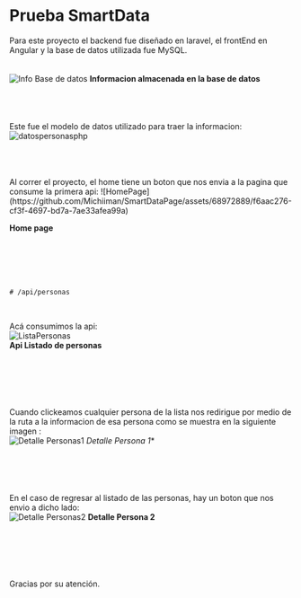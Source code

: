 # Prueba SmartData

Para este proyecto el backend fue diseñado en laravel, el frontEnd en Angular y la base de datos utilizada fue MySQL.
<br>                                
<br>
![Info Base de datos](https://github.com/Michiiman/SmartDataPage/assets/68972889/02693a7c-ecc8-499a-bedc-750b499a1156)
**Informacion almacenada en la base de datos**
<br> 
<br>                                
<br>                                
Este fue el modelo de datos utilizado para traer la informacion:
![datospersonasphp](https://github.com/Michiiman/SmartDataPage/assets/68972889/0176c3e5-2e4d-42c8-a0c8-55f5ebc94604)

<br>                                
<br>
<br>                                
Al correr el proyecto, el home tiene un boton que nos envia a la pagina que consume la primera api: 
![HomePage](https://github.com/Michiiman/SmartDataPage/assets/68972889/f6aac276-cf3f-4697-bd7a-7ae33afea99a)

**Home page**                                         
<br>                                
<br>                                
<br>                                
 ```
 # /api/personas
 ```
<br>                                

Acá consumimos la api:                                
![ListaPersonas](https://github.com/Michiiman/SmartDataPage/assets/68972889/5c5c04da-7f3c-4727-aff3-e2a6f57cb4fd)               
**Api Listado de personas**                                      
<br>                                
<br>                                
<br>                                
Cuando clickeamos cualquier persona de la lista nos redirigue por medio de la ruta a la informacion de esa persona como se muestra en la siguiente imagen :                            
![Detalle Personas1](https://github.com/Michiiman/SmartDataPage/assets/68972889/f446341c-fbde-4525-babd-2a19bff570d2)
*Detalle Persona 1**
<br>                                
<br>                                
<br>                                
En el caso de regresar al listado de las personas, hay un boton que nos envio a dicho lado:                              
![Detalle Personas2](https://github.com/Michiiman/SmartDataPage/assets/68972889/f6e09b70-006a-4c03-b30b-54cdcd10a33b)
**Detalle Persona 2**                                         
<br>                                
<br>                                
<br>                                
Gracias por su atención.


 


